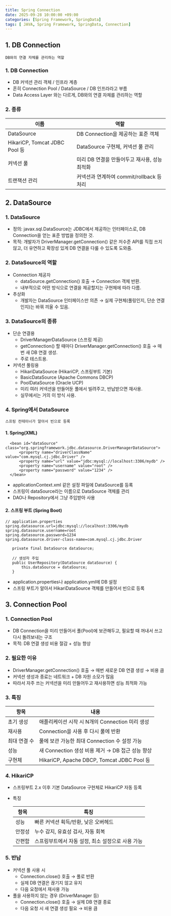 ```yaml
---
title: Spring Connection
date: 2025-09-28 10:00:00 +09:00
categories: [Spring Framework, SpringData]
tags: [ JAVA, Spring Framework, SpringData, Connection]
---
```


## 1. DB Connection
``DB와의 연결 자체를 관리하는 역할``

### 1. DB Connection
 - DB 커넥션 관리 객체 / 인프라 계층
 - 흔히 Connection Pool / DataSource / DB 인프라라고 부름
 - Data Access Layer 와는 다르게, DB와의 연결 자체를 관리하는 역할

### 2. 종류

| 이름                           | 역할                             |
| ---------------------------- | ------------------------------ |
| DataSource                   | DB Connection을 제공하는 표준 객체      |
| HikariCP, Tomcat JDBC Pool 등 | DataSource 구현체, 커넥션 풀 관리       |
| 커넥션 풀                        | 미리 DB 연결을 만들어두고 재사용, 성능 최적화    |
| 트랜잭션 관리                      | 커넥션과 연계하여 commit/rollback 등 처리 |

## 2. DataSource
### 1. DataSource
 - 정의: javax.sql.DataSource는 JDBC에서 제공하는 인터페이스로, DB Connection을 얻는 표준 방법을 정의한 것.
 - 목적: 개발자가 DriverManager.getConnection() 같은 저수준 API를 직접 쓰지 않고, 더 유연하고 확장성 있게 DB 연결을 다룰 수 있도록 도와줌.

### 2. DataSource의 역할
 - Connection 제공자
   - dataSource.getConnection() 호출 → Connection 객체 반환.
   - 내부적으로 어떤 방식으로 연결을 제공할지는 구현체에 따라 다름.
 - 추상화
   - 개발자는 DataSource 인터페이스만 의존 → 실제 구현체(풀링인지, 단순 연결인지)는 바꿔 끼울 수 있음.

### 3. DataSource의 종류
 - 단순 연결용
   - DriverManagerDataSource (스프링 제공)
   - getConnection() 할 때마다 DriverManager.getConnection() 호출 → 매번 새 DB 연결 생성.
   - 주로 테스트용.
 - 커넥션 풀링용
   - HikariDataSource (HikariCP, 스프링부트 기본)
   - BasicDataSource (Apache Commons DBCP)
   - PoolDataSource (Oracle UCP)
   - 미리 여러 커넥션을 만들어둔 풀에서 빌려주고, 반납받으면 재사용.
   - 실무에서는 거의 이 방식 사용.

### 4. Spring에서 DataSource
 ``스프링 컨테이너가 알아서 빈으로 등록``

#### 1. Spring(XML)
  ```
    <bean id="dataSource" class="org.springframework.jdbc.datasource.DriverManagerDataSource">
        <property name="driverClassName" value="com.mysql.cj.jdbc.Driver" />
        <property name="url" value="jdbc:mysql://localhost:3306/mydb" />
        <property name="username" value="root" />
        <property name="password" value="1234" />
    </bean>
  ```
   - applicationContext.xml 같은 설정 파일에 DataSource를 등록
   - 스프링이 dataSource라는 이름으로 DataSource 객체를 관리
   - DAO나 Repository에서 그냥 주입받아 사용

#### 2. 스프링 부트 (Spring Boot)
 ```
 // application.properties
 spring.datasource.url=jdbc:mysql://localhost:3306/mydb
 spring.datasource.username=root
 spring.datasource.password=1234
 spring.datasource.driver-class-name=com.mysql.cj.jdbc.Driver
 ```
 ```
    private final DataSource dataSource;

    // 생성자 주입
    public UserRepository(DataSource dataSource) {
        this.dataSource = dataSource;
    }
 ```
 - application.properties나 application.yml에 DB 설정
 - 스프링 부트가 알아서 HikariDataSource 객체를 만들어서 빈으로 등록

## 3. Connection Pool
### 1. Connection Pool
 - DB Connection을 미리 만들어서 풀(Pool)에 보관해두고, 필요할 때 꺼내서 쓰고 다시 돌려보내는 구조
 - 목적: DB 연결 생성 비용 절감 + 성능 향상

### 2. 필요한 이유
 - DriverManager.getConnection() 호출 → 매번 새로운 DB 연결 생성 → 비용 큼
 - 커넥션 생성과 종료는 네트워크 + DB 자원 소모가 많음
 - 따라서 자주 쓰는 커넥션을 미리 만들어두고 재사용하면 성능 최적화 가능

### 3. 특징

| 항목      | 내용                                        |
| ------- | ----------------------------------------- |
| 초기 생성   | 애플리케이션 시작 시 N개의 Connection 미리 생성          |
| 재사용     | Connection을 사용 후 다시 풀에 반환                 |
| 최대 연결 수 | 풀에 보관 가능한 최대 Connection 수 설정 가능           |
| 성능      | 새 Connection 생성 비용 제거 → DB 접근 성능 향상       |
| 구현체     | HikariCP, Apache DBCP, Tomcat JDBC Pool 등 |

### 4. HikariCP
 - 스프링부트 2.x 이후 기본 DataSource 구현체로 HikariCP 자동 등록
 - 특징

   | 항목  | 특징                           |
   | --- | ---------------------------- |
   | 성능  | 빠른 커넥션 획득/반환, 낮은 오버헤드        |
   | 안정성 | 누수 감지, 유효성 검사, 자동 회복         |
   | 간편함 | 스프링부트에서 자동 설정, 최소 설정으로 사용 가능 |

### 5. 반납
 - 커넥션 풀 사용 시
   - Connection.close() 호출 → 풀로 반환
   - 실제 DB 연결은 끊기지 않고 유지
   - 다음 요청에서 재사용 가능
 - 풀을 사용하지 않는 경우 (DriverManager 등)
   - Connection.close() 호출 → 실제 DB 연결 종료
   - 다음 요청 시 새 연결 생성 필요 → 비용 큼
